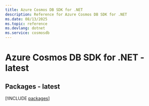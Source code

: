 ```yaml
---
title: Azure Cosmos DB SDK for .NET
description: Reference for Azure Cosmos DB SDK for .NET
ms.date: 08/13/2025
ms.topic: reference
ms.devlang: dotnet
ms.service: cosmosdb
---
```

# Azure Cosmos DB SDK for .NET - latest
## Packages - latest
[!INCLUDE [packages](cosmos-db-index.md)]